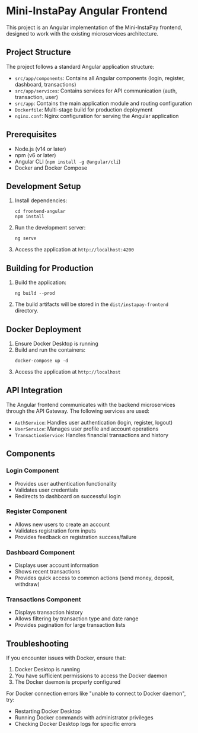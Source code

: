 # Mini-InstaPay Angular Frontend

This project is an Angular implementation of the Mini-InstaPay frontend, designed to work with the existing microservices architecture.

## Project Structure

The project follows a standard Angular application structure:

- `src/app/components`: Contains all Angular components (login, register, dashboard, transactions)
- `src/app/services`: Contains services for API communication (auth, transaction, user)
- `src/app`: Contains the main application module and routing configuration
- `Dockerfile`: Multi-stage build for production deployment
- `nginx.conf`: Nginx configuration for serving the Angular application

## Prerequisites

- Node.js (v14 or later)
- npm (v6 or later)
- Angular CLI (`npm install -g @angular/cli`)
- Docker and Docker Compose

## Development Setup

1. Install dependencies:
   ```
   cd frontend-angular
   npm install
   ```

2. Run the development server:
   ```
   ng serve
   ```

3. Access the application at `http://localhost:4200`

## Building for Production

1. Build the application:
   ```
   ng build --prod
   ```

2. The build artifacts will be stored in the `dist/instapay-frontend` directory.

## Docker Deployment

1. Ensure Docker Desktop is running
2. Build and run the containers:
   ```
   docker-compose up -d
   ```
3. Access the application at `http://localhost`

## API Integration

The Angular frontend communicates with the backend microservices through the API Gateway. The following services are used:

- `AuthService`: Handles user authentication (login, register, logout)
- `UserService`: Manages user profile and account operations
- `TransactionService`: Handles financial transactions and history

## Components

### Login Component
- Provides user authentication functionality
- Validates user credentials
- Redirects to dashboard on successful login

### Register Component
- Allows new users to create an account
- Validates registration form inputs
- Provides feedback on registration success/failure

### Dashboard Component
- Displays user account information
- Shows recent transactions
- Provides quick access to common actions (send money, deposit, withdraw)

### Transactions Component
- Displays transaction history
- Allows filtering by transaction type and date range
- Provides pagination for large transaction lists

## Troubleshooting

If you encounter issues with Docker, ensure that:
1. Docker Desktop is running
2. You have sufficient permissions to access the Docker daemon
3. The Docker daemon is properly configured

For Docker connection errors like "unable to connect to Docker daemon", try:
- Restarting Docker Desktop
- Running Docker commands with administrator privileges
- Checking Docker Desktop logs for specific errors